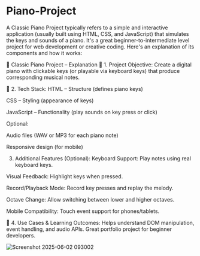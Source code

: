 # Piano-Project
A Classic Piano Project typically refers to a simple and interactive application (usually built using HTML, CSS, and JavaScript) that simulates the keys and sounds of a piano. It's a great beginner-to-intermediate level project for web development or creative coding. Here's an explanation of its components and how it works:

🎹 Classic Piano Project – Explanation
🔧 1. Project Objective:
Create a digital piano with clickable keys (or playable via keyboard keys) that produce corresponding musical notes.

🧩 2. Tech Stack:
HTML – Structure (defines piano keys)

CSS – Styling (appearance of keys)

JavaScript – Functionality (play sounds on key press or click)

Optional:

Audio files (WAV or MP3 for each piano note)

Responsive design (for mobile)

3. Additional Features (Optional):
Keyboard Support: Play notes using real keyboard keys.

Visual Feedback: Highlight keys when pressed.

Record/Playback Mode: Record key presses and replay the melody.

Octave Change: Allow switching between lower and higher octaves.

Mobile Compatibility: Touch event support for phones/tablets.

🎯 4. Use Cases & Learning Outcomes:
Helps understand DOM manipulation, event handling, and audio APIs.
Great portfolio project for beginner developers.

![Screenshot 2025-06-02 093002](https://github.com/user-attachments/assets/c76ffce6-4089-4e03-95a3-1ecd3cc025a1)

